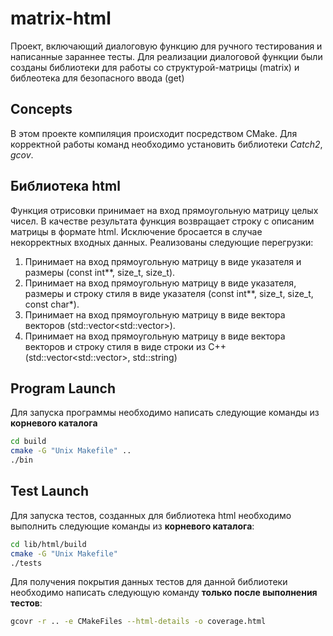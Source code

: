 # matrix-html
Проект, включающий диалоговую функцию для ручного тестирования и написанные зараннее тесты.
Для реализации диалоговой функции были созданы библиотеки для работы со структурой-матрицы (matrix) и библеотека для безопасного ввода (get)
## Concepts
В этом проекте компиляция происходит посредством CMake.
Для корректной работы команд необходимо установить библиотеки *Catch2*, *gcov*.
## Библиотека html
Функция отрисовки принимает на вход прямоугольную матрицу целых чисел. В качестве результата функция возвращает строку с описаним матрицы в формате html.
Исключение бросается в случае некорректных входных данных.
Реализованы следующие перегрузки:
1. Принимает на вход прямоугольную матрицу в виде указателя и размеры (const int**, size_t, size_t).
2. Принимает на вход прямоугольную матрицу в виде указателя, размеры и строку стиля в виде указателя (const int**, size_t, size_t, const char*).
3. Принимает на вход прямоугольную матрицу в виде вектора векторов (std::vector<std::vector<int>>).
4. Принимает на вход прямоугольную матрицу в виде вектора векторов и строку стиля в виде строки из C++ (std::vector<std::vector<int>>, std::string)
## Program Launch
Для запуска программы необходимо написать следующие команды из **корневого каталога**
```bash
cd build
cmake -G "Unix Makefile" ..
./bin
```
## Test Launch
Для запуска тестов, созданных для библиотека html необходимо выполнить следующие команды из **корневого каталога**:
```bash
cd lib/html/build
cmake -G "Unix Makefile"
./tests
```
Для получения покрытия данных тестов для данной библиотеки необходимо написать следующую команду **только после выполнения тестов**:
```bash
gcovr -r .. -e CMakeFiles --html-details -o coverage.html
```
